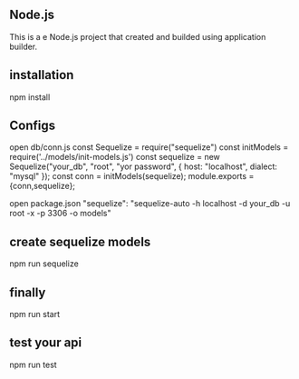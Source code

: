 
##  Node.js 

This is a e Node.js project that created and builded using  application builder.
## installation 
  npm install
## Configs 
open db/conn.js
            const Sequelize = require("sequelize")
            const initModels = require('../models/init-models.js')
            const sequelize = new Sequelize("your_db", "root", "yor password",
            { host: "localhost", dialect: "mysql" });
            const conn = initModels(sequelize);
            module.exports ={conn,sequelize};

open package.json
"sequelize": "sequelize-auto -h localhost -d your_db -u root -x -p 3306 -o models"

## create sequelize models
npm run sequelize

## finally
npm run start

## test your api
npm run test

